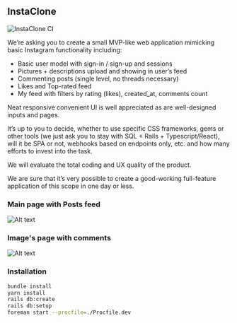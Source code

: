## InstaClone

![InstaClone CI](https://github.com/mpakus/InstaClone/workflows/InstaClone%20CI/badge.svg)

We’re asking you to create a small MVP-like web application mimicking
basic Instagram functionality including:

- Basic user model with sign-in / sign-up and sessions
- Pictures + descriptions upload and showing in user’s feed
- Commenting posts (single level, no threads necessary)
- Likes and Top-rated feed
- My feed with filters by rating (likes), created_at, comments count

Neat responsive convenient UI is well appreciated as are well-designed
inputs and pages.

It’s up to you to decide, whether to use specific CSS frameworks, gems or
other tools (we just ask you to stay with SQL + Rails + Typescript/React),
will it be SPA or not, webhooks based on endpoints only, etc.
and how many efforts to invest into the task.

We will evaluate the total coding and UX quality of the product.

We are sure that it’s very possible to create a good-working full-feature
application of this scope in one day or less.

### Main page with Posts feed

![Alt text](https://monosnap.com/image/fwpYssVOUtRx0HIy6H4HED2EYJL8rl)

### Image's page with comments

![Alt text](https://monosnap.com/image/oWVhaxskTcyzwLGpuvC10NloFcGqAt)


### Installation

```bash
bundle install
yarn install
rails db:create
rails db:setup
foreman start --procfile=./Procfile.dev
```

